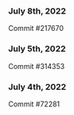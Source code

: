### July 8th, 2022

Commit #217670

### July 5th, 2022

Commit #314353


### July 4th, 2022

Commit #72281

